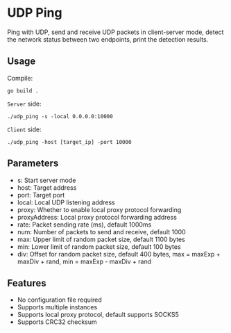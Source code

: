 # UDP Ping

Ping with UDP, send and receive UDP packets in client-server mode,
detect the network status between two endpoints, print the detection results.

## Usage

Compile:
```shell
go build .
```

`Server` side:
```shell
./udp_ping -s -local 0.0.0.0:10000
```

`Client` side:
```shell
./udp_ping -host [target_ip] -port 10000
```

## Parameters

- s: Start server mode
- host: Target address
- port: Target port
- local: Local UDP listening address
- proxy: Whether to enable local proxy protocol forwarding
- proxyAddress: Local proxy protocol forwarding address
- rate: Packet sending rate (ms), default 1000ms
- num: Number of packets to send and receive, default 1000
- max: Upper limit of random packet size, default 1100 bytes
- min: Lower limit of random packet size, default 100 bytes
- div: Offset for random packet size, default 400 bytes, max = maxExp + maxDiv + rand, min = maxExp - maxDiv + rand

## Features

- No configuration file required
- Supports multiple instances
- Supports local proxy protocol, default supports SOCKS5
- Supports CRC32 checksum
